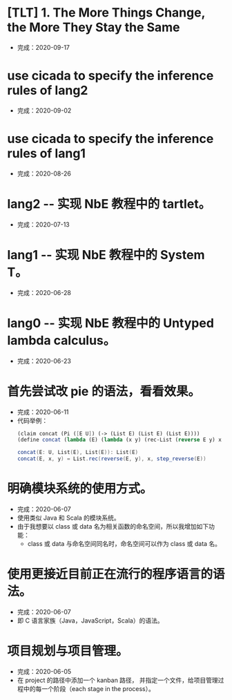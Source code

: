 # [TLT] 1. The More Things Change, the More They Stay the Same

- 完成：2020-09-17

# use cicada to specify the inference rules of lang2

- 完成：2020-09-02

# use cicada to specify the inference rules of lang1

- 完成：2020-08-26

# lang2 -- 实现 NbE 教程中的 tartlet。

- 完成：2020-07-13

# lang1 -- 实现 NbE 教程中的 System T。

- 完成：2020-06-28

# lang0 -- 实现 NbE 教程中的 Untyped lambda calculus。

- 完成：2020-06-23

# 首先尝试改 pie 的语法，看看效果。

- 完成：2020-06-11
- 代码举例：
  ``` scheme
  (claim concat (Pi ([E U]) (-> (List E) (List E) (List E))))
  (define concat (lambda (E) (lambda (x y) (rec-List (reverse E y) x (step-reverse E)))))
  ```
  ``` scala
  concat(E: U, List(E), List(E)): List(E)
  concat(E, x, y) = List.rec(reverse(E, y), x, step_reverse(E))
  ```

# 明确模块系统的使用方式。

- 完成：2020-06-07
- 使用类似 Java 和 Scala 的模块系统。
- 由于我想要以 class 或 data 名为相关函数的命名空间，所以我增加如下功能：
  - class 或 data 与命名空间同名时，命名空间可以作为 class 或 data 名。

# 使用更接近目前正在流行的程序语言的语法。

- 完成：2020-06-07
- 即 C 语言家族（Java，JavaScript，Scala）的语法。

# 项目规划与项目管理。

- 完成：2020-06-05
- 在 project 的路径中添加一个 kanban 路径，
  并指定一个文件，给项目管理过程中的每一个阶段（each stage in the process）。
